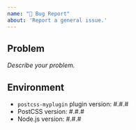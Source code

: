 ```yaml
---
name: "🐛 Bug Report"
about: 'Report a general issue.'
---
```


## Problem

_Describe your problem._

## Environment

- `postcss-myplugin` plugin version: #.#.#
- PostCSS version: #.#.#
- Node.js version: #.#.#
